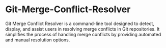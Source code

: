 # Git-Merge-Conflict-Resolver
Git Merge Conflict Resolver is a command-line tool designed to detect, display, and assist users in resolving merge conflicts in Git repositories. It simplifies the process of handling merge conflicts by providing automated and manual resolution options.

